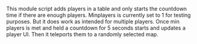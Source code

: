 This module script adds players in a table and only starts the countdown time if there are enough players. Minplayers is currently set to 1 for testing purposes. But it does work as intended for multiple players.
Once min players is met and held a countdown for 5 seconds starts and updates a player UI. Then it teleports them to a randomly selected map.
